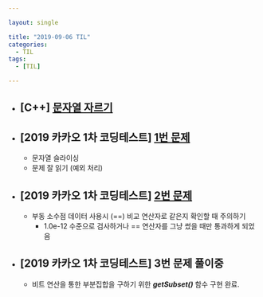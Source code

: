 ```yaml
---

layout: single

title: "2019-09-06 TIL"
categories:
  - TIL
tags:
  - [TIL]

---
```


- ##  [C++] [문자열 자르기](/language/string-stream/)
  
- ##  [2019 카카오 1차 코딩테스트] [1번 문제](https://github.com/JangHyeonJun/Algorithm/blob/master/Algorithms/kakao_2019_1.cpp)

  - 문자열 슬라이싱
  - 문제 잘 읽기 (예외 처리)

- ## [2019 카카오 1차 코딩테스트] [2번 문제](https://github.com/JangHyeonJun/Algorithm/blob/master/Algorithms/kakao_2019_2.cpp) 

  - 부동 소수점 데이터 사용시 (==) 비교 연산자로 같은지 확인할 때 주의하기
    - 1.0e-12 수준으로 검사하거나 == 연산자를 그냥 썼을 때만 통과하게 되었음
  
- ## [2019 카카오 1차 코딩테스트] 3번 문제 풀이중

  - 비트 연산을 통한 부분집합을 구하기 위한 ***getSubset()*** 함수 구현 완료.

